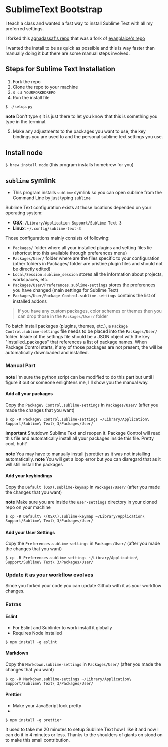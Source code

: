 

# SublimeText Bootstrap

I teach a class and wanted a fast way to install Sublime Text with all my preferred settings.

I forked this [agnadassaf's repo](https://github.com/ahmadassaf/sublime-text-bootstrap) that was a fork of [evanplaice's repo](https://github.com/evanplaice/sublime-text-seed)

I wanted the install to be as quick as possible and this is way faster than manually doing it but there are some manual steps involved.

## Steps for Sublime Text Installation
1. Fork the repo
2. Clone the repo to your machine
3. `$ cd YOURFORKEDREPO`
4. Run the install file

```bash
$ ./setup.py
```

**note** Don't type `$` it is just there to let you know that this is something you type in the terminal.

5. Make any adjustments to the packages you want to use, the key bindings you are used to and the personal sublime text settings you use.

## Install node
`$ brew install node` (this program installs homebrew for you)

## `sublime` symlink
* This program installs `sublime` symlink so you can open sublime from the Command Line by just typing `sublime`

Sublime Text configuration exists at those locations depended on your operating system:

 - **OSX**: `/Library/Application Support/Sublime Text 3`
 - **Linux**: `~/.config/sublime-text-3`

Those configurations mainly consists of following:

 - `Packages/` folder where all your installed plugins and setting files lie (shortcut into this available through preferences menu)
 - `Packages/User/` folder where are the files specific to your configuration (other folders in Packages/ folder are pristine plugin files and should not be directly edited)
 - `Local/Session.sublime_session` stores all the information about projects, workspaces, etc.
 - `Packages/User/Preferences.sublime-settings` stores the preferences you have changed (main settings for Sublime Text)
 - `Packages/User/Package Control.sublime-settings` contains the list of installed addons

> If you have any custom packages, color schemes or themes then you can drop those in the `Packages/User/` folder

To batch install packages (plugins, themes, etc.), a `Package Control.sublime-settings` file needs to be placed into the `Packages/User/` folder. Inside of the settings file should be a JSON object with the key "installed_packages" that references a list of package names. When Package Control starts, if any of those packages are not present, the will be automatically downloaded and installed.

### Manual Part
**note** I'm sure the python script can be modified to do this part but until I figure it out or someone enlightens me, I'll show you the manual way.

#### Add all your packages
Copy the `Package\ Control.sublime-settings` in `Packages/User/` (after you made the changes that you want)

`$ cp -R Package\ Control.sublime-settings ~/Library/Application\ Support/Sublime\ Text\ 3/Packages/User/`

**important** Shutdown Sublime Text and reopen it. Package Control will read this file and automatically install all your packages inside this file. Pretty cool, huh?

**note** You may have to manually install jsprettier as it was not installing automatically.
**note** You will get a loop error but you can disregard that as it will still install the packages

#### Add your keybindings
Copy the `Default (OSX).sublime-keymap` in `Packages/User/` (after you made the changes that you want)

**note** Make sure you are inside the `user-settings` directory in your cloned repo on your machine

`$ cp -R Default\ \(OSX\).sublime-keymap ~/Library/Application\ Support/Sublime\ Text\ 3/Packages/User/`

#### Add your User Settings
Copy the `Preferences.sublime-settings` in `Packages/User/` (after you made the changes that you want)

`$ cp -R Preferences.sublime-settings ~/Library/Application\ Support/Sublime\ Text\ 3/Packages/User/`

### Update it as your workflow evolves
Since you forked your code you can update Github with it as your workflow changes.

### Extras
#### Eslint
* For Eslint and Sublinter to work install it globally
* Requires Node installed

`$ npm install -g eslint`

#### Markdown
Copy the `Markdown.sublime-settings` in `Packages/User/` (after you made the changes that you want)

`$ cp -R Markdown.sublime-settings ~/Library/Application\ Support/Sublime\ Text\ 3/Packages/User/`

#### Prettier
* Make your JavaScript look pretty
*
`$ npm install -g prettier`

It used to take me 20 minutes to setup Sublime Text how I like it and now I can do it in 4 minutes or less. Thanks to the shoulders of giants on stood on to make this small contribution.

